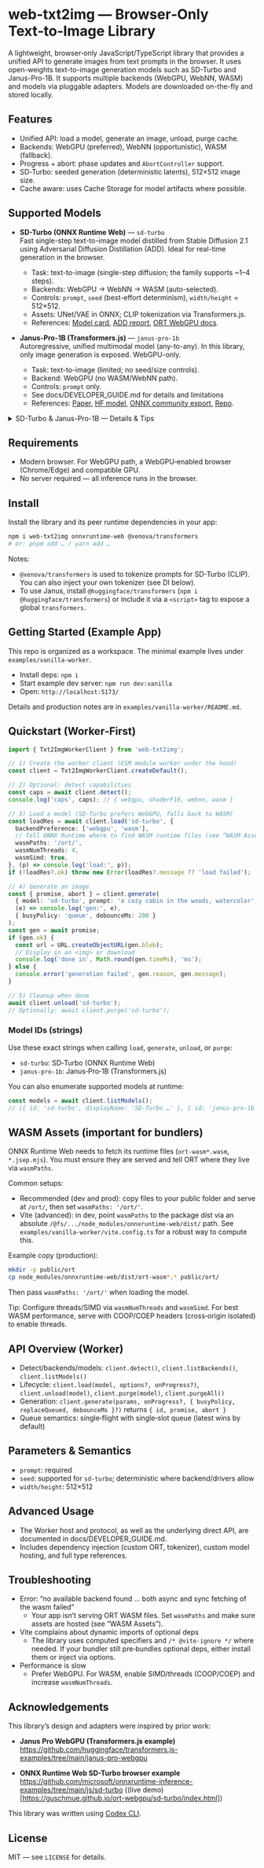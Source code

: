 # web-txt2img — Browser‑Only Text‑to‑Image Library

A lightweight, browser‑only JavaScript/TypeScript library that provides a unified API to generate images from text prompts in the browser. It uses open-weights text-to-image generation models such as SD-Turbo and Janus-Pro-1B. It supports multiple backends (WebGPU, WebNN, WASM) and models via pluggable adapters. Models are downloaded on-the-fly and stored locally.

## Features

- Unified API: load a model, generate an image, unload, purge cache.
- Backends: WebGPU (preferred), WebNN (opportunistic), WASM (fallback).
- Progress + abort: phase updates and `AbortController` support.
- SD‑Turbo: seeded generation (deterministic latents), 512×512 image size.
- Cache aware: uses Cache Storage for model artifacts where possible.

## Supported Models

- **SD-Turbo (ONNX Runtime Web)** — `sd-turbo`  
  Fast single-step text-to-image model distilled from Stable Diffusion 2.1 using Adversarial Diffusion Distillation (ADD). Ideal for real-time generation in the browser.  
  - Task: text-to-image (single-step diffusion; the family supports ~1–4 steps).  
  - Backends: WebGPU → WebNN → WASM (auto-selected).  
  - Controls: `prompt`, `seed` (best-effort determinism), `width/height` = 512×512.  
  - Assets: UNet/VAE in ONNX; CLIP tokenization via Transformers.js.  
  - References: [Model card](https://huggingface.co/stabilityai/sd-turbo), [ADD report](https://stability.ai/research/adversarial-diffusion-distillation), [ORT WebGPU docs](https://onnxruntime.ai/docs/tutorials/web/ep-webgpu.html).

- **Janus-Pro-1B (Transformers.js)** — `janus-pro-1b`  
  Autoregressive, unified multimodal model (any-to-any). In this library, only image generation is exposed. WebGPU-only.
  - Task: text-to-image (limited; no seed/size controls).  
  - Backend: WebGPU (no WASM/WebNN path).  
  - Controls: `prompt` only.  
  - See docs/DEVELOPER_GUIDE.md for details and limitations
  - References: [Paper](https://arxiv.org/html/2501.17811v1), [HF model](https://huggingface.co/deepseek-ai/Janus-Pro-1B), [ONNX community export](https://huggingface.co/onnx-community/Janus-Pro-1B-ONNX), [Repo](https://github.com/deepseek-ai/Janus).

<details>
<summary>SD-Turbo & Janus-Pro-1B — Details & Tips</summary>

### SD-Turbo — Details & Tips

- **What it is.** A distilled Stable Diffusion 2.1 variant trained with **ADD** for single-step (turbo) synthesis; great for low-latency browser generation. See the model card and research report above.  
- **Backends.** Prefer **WebGPU** for speed; WebNN and WASM serve as opportunistic/fallback paths. See the ORT WebGPU execution provider docs for capabilities and flags.  
- **Determinism.** `seed` aims for deterministic latents, but cross-backend/driver differences can introduce small variations.  
- **Demos & references.** Community demos show SD-Turbo running fully in-browser (e.g., ORT WebGPU SD-Turbo demo; WebNN SD-Turbo demo).  
  - Example demos: [guschmue/ort-webgpu (SD-Turbo)](https://github.com/guschmue/ort-webgpu), [WebNN SD-Turbo demo](https://microsoft.github.io/webnn-developer-preview/demos/sd-turbo/).

### Janus-Pro-1B — Details & Tips

- **What it is.** A ~1B-parameter **autoregressive** unified multimodal model (“Janus-Pro”) from DeepSeek; research indicates improved text-to-image quality vs. earlier Janus.  
- **Browser support.** **WebGPU-only** in this library’s adapter due to heavy shader workloads and memory usage.  
- **Library note.** Use **Transformers.js** (v3+) in the browser. You can install the official package (`@huggingface/transformers`) or include it via a `<script>` tag to expose a global `transformers`. See the Transformers.js docs and examples for environment setup.  
  - Docs: [Transformers.js installation](https://huggingface.co/docs/transformers.js/en/installation), [GitHub](https://github.com/huggingface/transformers.js).

</details>

## Requirements

- Modern browser. For WebGPU path, a WebGPU‑enabled browser (Chrome/Edge) and compatible GPU.
- No server required — all inference runs in the browser.

## Install

Install the library and its peer runtime dependencies in your app:

```bash
npm i web-txt2img onnxruntime-web @xenova/transformers
# or: pnpm add … / yarn add …
```

Notes:
- `@xenova/transformers` is used to tokenize prompts for SD-Turbo (CLIP). You can also inject your own tokenizer (see DI below).
- To use Janus, install `@huggingface/transformers` (`npm i @huggingface/transformers`) or include it via a `<script>` tag to expose a global `transformers`.

## Getting Started (Example App)

This repo is organized as a workspace. The minimal example lives under `examples/vanilla-worker`.

- Install deps: `npm i`
- Start example dev server: `npm run dev:vanilla`
- Open: `http://localhost:5173/`

Details and production notes are in `examples/vanilla-worker/README.md`.

## Quickstart (Worker‑First)

```ts
import { Txt2ImgWorkerClient } from 'web-txt2img';

// 1) Create the worker client (ESM module worker under the hood)
const client = Txt2ImgWorkerClient.createDefault();

// 2) Optional: detect capabilities
const caps = await client.detect();
console.log('caps', caps); // { webgpu, shaderF16, webnn, wasm }

// 3) Load a model (SD‑Turbo prefers WebGPU, falls back to WASM)
const loadRes = await client.load('sd-turbo', {
  backendPreference: ['webgpu', 'wasm'],
  // Tell ONNX Runtime where to find WASM runtime files (see “WASM Assets”)
  wasmPaths: '/ort/',
  wasmNumThreads: 4,
  wasmSimd: true,
}, (p) => console.log('load:', p));
if (!loadRes?.ok) throw new Error(loadRes?.message ?? 'load failed');

// 4) Generate an image
const { promise, abort } = client.generate(
  { model: 'sd-turbo', prompt: 'a cozy cabin in the woods, watercolor', seed: 42 },
  (e) => console.log('gen:', e),
  { busyPolicy: 'queue', debounceMs: 200 }
);
const gen = await promise;
if (gen.ok) {
  const url = URL.createObjectURL(gen.blob);
  // Display in an <img> or download
  console.log('done in', Math.round(gen.timeMs), 'ms');
} else {
  console.error('generation failed', gen.reason, gen.message);
}

// 5) Cleanup when done
await client.unload('sd-turbo');
// Optionally: await client.purge('sd-turbo');
```

### Model IDs (strings)

Use these exact strings when calling `load`, `generate`, `unload`, or `purge`:

- `sd-turbo`: SD‑Turbo (ONNX Runtime Web)
- `janus-pro-1b`: Janus‑Pro‑1B (Transformers.js)

You can also enumerate supported models at runtime:

```ts
const models = await client.listModels();
// [{ id: 'sd-turbo', displayName: 'SD-Turbo …' }, { id: 'janus-pro-1b', … }]
```

## WASM Assets (important for bundlers)

ONNX Runtime Web needs to fetch its runtime files (`ort-wasm*.wasm`, `*.jsep.mjs`). You must ensure they are served and tell ORT where they live via `wasmPaths`.

Common setups:
- Recommended (dev and prod): copy files to your public folder and serve at `/ort/`, then set `wasmPaths: '/ort/'`.
- Vite (advanced): in dev, point `wasmPaths` to the package dist via an absolute `/@fs/.../node_modules/onnxruntime-web/dist/` path. See `examples/vanilla-worker/vite.config.ts` for a robust way to compute this.

Example copy (production):
```bash
mkdir -p public/ort
cp node_modules/onnxruntime-web/dist/ort-wasm*.* public/ort/
```
Then pass `wasmPaths: '/ort/'` when loading the model.

Tip: Configure threads/SIMD via `wasmNumThreads` and `wasmSimd`. For best WASM performance, serve with COOP/COEP headers (cross‑origin isolated) to enable threads.

## API Overview (Worker)

- Detect/backends/models: `client.detect()`, `client.listBackends()`, `client.listModels()`
- Lifecycle: `client.load(model, options?, onProgress?)`, `client.unload(model)`, `client.purge(model)`, `client.purgeAll()`
- Generation: `client.generate(params, onProgress?, { busyPolicy, replaceQueued, debounceMs }?)` returns `{ id, promise, abort }`
- Queue semantics: single‑flight with single‑slot queue (latest wins by default)

## Parameters & Semantics

- `prompt`: required
- `seed`: supported for `sd-turbo`; deterministic where backend/drivers allow
- `width/height`: 512×512

## Advanced Usage

- The Worker host and protocol, as well as the underlying direct API, are documented in docs/DEVELOPER_GUIDE.md.
- Includes dependency injection (custom ORT, tokenizer), custom model hosting, and full type references.

## Troubleshooting

- Error: “no available backend found … both async and sync fetching of the wasm failed”
  - Your app isn’t serving ORT WASM files. Set `wasmPaths` and make sure assets are hosted (see “WASM Assets”).
- Vite complains about dynamic imports of optional deps
  - The library uses computed specifiers and `/* @vite-ignore */` where needed. If your bundler still pre‑bundles optional deps, either install them or inject via options.
- Performance is slow
  - Prefer WebGPU. For WASM, enable SIMD/threads (COOP/COEP) and increase `wasmNumThreads`.

## Acknowledgements

This library’s design and adapters were inspired by prior work:

- **Janus Pro WebGPU (Transformers.js example)**  
  https://github.com/huggingface/transformers.js-examples/tree/main/janus-pro-webgpu

- **ONNX Runtime Web SD-Turbo browser example**  
  https://github.com/microsoft/onnxruntime-inference-examples/tree/main/js/sd-turbo
  ((live demo)[https://guschmue.github.io/ort-webgpu/sd-turbo/index.html])

This library was written using [Codex CLI](https://developers.openai.com/codex/cli/).

## License

MIT — see `LICENSE` for details.